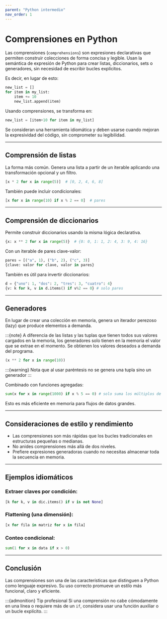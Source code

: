 ```yaml
---
parent: "Python intermedio"
nav_order: 1
---
```


# Comprensiones en Python

Las comprensiones (`comprehensions`) son expresiones declarativas que permiten construir colecciones de forma concisa y legible. Usan la semántica de expresión de Python para crear listas, diccionarios, sets o generadores, sin necesidad de escribir bucles explícitos.

Es decir, en lugar de esto:
```python
new_list = []
for item in my_list:
    item += 10
    new_list.append(item)
```
Usando comprensiones, se transforma en:
```python
new_list = [item+10 for item in my_list]
```


Se consideran una herramienta idiomática y deben usarse cuando mejoran la expresividad del código, sin comprometer su legibilidad.


---

## Comprensión de listas

La forma más común. Genera una lista a partir de un iterable aplicando una transformación opcional y un filtro.

```python
[x * 2 for x in range(5)]  # [0, 2, 4, 6, 8]
```

También puede incluir condicionales:

```python
[x for x in range(10) if x % 2 == 0]  # pares
```

---

## Comprensión de diccionarios

Permite construir diccionarios usando la misma lógica declarativa.

```python
{x: x ** 2 for x in range(5)}  # {0: 0, 1: 1, 2: 4, 3: 9, 4: 16}
```

Con un iterable de pares clave-valor:

```python
pares = [("a", 1), ("b", 2), ("c", 3)]
{clave: valor for clave, valor in pares}
```

También es útil para invertir diccionarios:

```python
d = {"uno": 1, "dos": 2, "tres": 3, "cuatro": 4}
{v: k for k, v in d.items() if v%2 == 0} # solo pares
```

---

## Generadores

En lugar de crear una colección en memoria, genera un iterador perezoso (lazy) que produce elementos a demanda.

:::{note}
A diferencia de las listas y las tuplas que tienen todos sus valores cargados en la memoria, los generadores solo tienen en la memoria el valor que se extrae en el momento. Se obtienen los valores deseados a demanda del programa.

```python
(x ** 2 for x in range(10))
```

:::{warning}
Nota que al usar paréntesis no se genera una tupla sino un generador
:::

Combinado con funciones agregadas:

```python
sum(x for x in range(1000) if x % 5 == 0) # solo suma los múltiplos de 5
```

Esto es más eficiente en memoria para flujos de datos grandes.

---

## Consideraciones de estilo y rendimiento

- Las comprensiones son más rápidas que los bucles tradicionales en estructuras pequeñas o medianas.
- No anides comprensiones más allá de dos niveles.
- Prefiere expresiones generadoras cuando no necesitas almacenar toda la secuencia en memoria.

---

## Ejemplos idiomáticos

### Extraer claves por condición:

```python
[k for k, v in dic.items() if v is not None]
```

### Flattening (una dimensión):

```python
[x for fila in matriz for x in fila]
```

### Conteo condicional:

```python
sum(1 for x in data if x > 0)
```

---

## Conclusión

Las comprensiones son una de las características que distinguen a Python como lenguaje expresivo. Su uso correcto promueve un estilo más funcional, claro y eficiente.

:::{admonition} Tip profesional
Si una comprensión no cabe cómodamente en una línea o requiere más de un `if`, considera usar una función auxiliar o un bucle explícito.
:::
